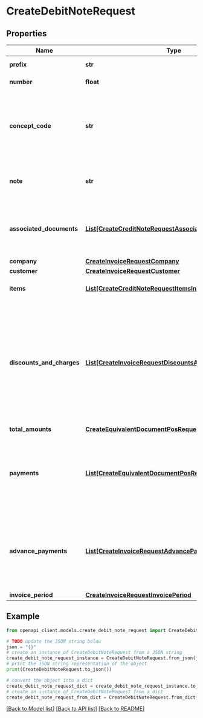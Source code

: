 # CreateDebitNoteRequest


## Properties

Name | Type | Description | Notes
------------ | ------------- | ------------- | -------------
**prefix** | **str** | Prefijo de la nota débito electrónica | [optional] 
**number** | **float** | Número de la nota débito electrónica | 
**concept_code** | **str** | Concepto por el cual se genera la nota débito. Se debe colocar el Código que corresponda de la tabla de tipos de concepto de corrección para Notas débito disponibles de la DIAN | 
**note** | **str** | Nota o información adicional: Texto libre, relativo al documento. &lt;br&gt;&lt;i&gt;Campo oficial DIAN &amp;lt;Note&amp;gt;&lt;/i&gt; | [optional] 
**associated_documents** | [**List[CreateCreditNoteRequestAssociatedDocumentsInner]**](CreateCreditNoteRequestAssociatedDocumentsInner.md) | Array que contiene la información de las facturas electrónicas afectadas por la Nota. Todas las facturas afectadas deben ser de un mismo adquiriente | 
**company** | [**CreateInvoiceRequestCompany**](CreateInvoiceRequestCompany.md) |  | 
**customer** | [**CreateInvoiceRequestCustomer**](CreateInvoiceRequestCustomer.md) |  | 
**items** | [**List[CreateCreditNoteRequestItemsInner]**](CreateCreditNoteRequestItemsInner.md) | Array que contiene el listado de artículos y/o servicios | 
**discounts_and_charges** | [**List[CreateInvoiceRequestDiscountsAndChargesInner]**](CreateInvoiceRequestDiscountsAndChargesInner.md) | Array con el listado de Descuentos o Cargos a nivel de factura. Grupo de campos para información relacionada con los descuentos o cargos que no afectan las bases gravables. Los descuentos o cargos que afectan bases gravables se deben informar a nivel de ítem. &lt;br&gt;&lt;i&gt;Grupo de información oficial DIAN &amp;lt;AllowanceCharge&amp;gt;&lt;/i&gt; | [optional] 
**total_amounts** | [**CreateEquivalentDocumentPosRequestTotalAmounts**](CreateEquivalentDocumentPosRequestTotalAmounts.md) |  | 
**payments** | [**List[CreateEquivalentDocumentPosRequestPaymentsInner]**](CreateEquivalentDocumentPosRequestPaymentsInner.md) | Array con el listado de pagos. Grupo de campos para información relacionadas con el pago de la factura. &lt;br&gt;&lt;i&gt;Grupo de información oficial DIAN &amp;lt;PaymentMeans&amp;gt;&lt;/i&gt; | 
**advance_payments** | [**List[CreateInvoiceRequestAdvancePaymentsInner]**](CreateInvoiceRequestAdvancePaymentsInner.md) | Array con el listado de anticipos. Grupo de campos para información relacionadas con un anticipo. &lt;br&gt;&lt;i&gt;Grupo de información oficial DIAN &amp;lt;PrePaidPayment&amp;gt;&lt;/i&gt; | [optional] 
**invoice_period** | [**CreateInvoiceRequestInvoicePeriod**](CreateInvoiceRequestInvoicePeriod.md) |  | [optional] 

## Example

```python
from openapi_client.models.create_debit_note_request import CreateDebitNoteRequest

# TODO update the JSON string below
json = "{}"
# create an instance of CreateDebitNoteRequest from a JSON string
create_debit_note_request_instance = CreateDebitNoteRequest.from_json(json)
# print the JSON string representation of the object
print(CreateDebitNoteRequest.to_json())

# convert the object into a dict
create_debit_note_request_dict = create_debit_note_request_instance.to_dict()
# create an instance of CreateDebitNoteRequest from a dict
create_debit_note_request_from_dict = CreateDebitNoteRequest.from_dict(create_debit_note_request_dict)
```
[[Back to Model list]](../README.md#documentation-for-models) [[Back to API list]](../README.md#documentation-for-api-endpoints) [[Back to README]](../README.md)


